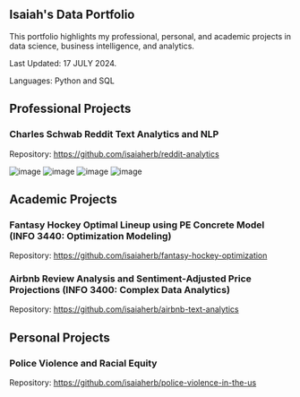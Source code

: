## Isaiah's Data Portfolio
This portfolio highlights my professional, personal, and academic projects in data science, business intelligence, and analytics.

Last Updated: 17 JULY 2024.

Languages: Python and SQL

## Professional Projects
### Charles Schwab Reddit Text Analytics and NLP
Repository: https://github.com/isaiaherb/reddit-analytics

![image](https://github.com/isaiaherb/reddit-analytics/blob/main/images/Screenshot%202024-06-14%20223630.png?raw=true)
![image](https://github.com/isaiaherb/reddit-analytics/blob/main/images/Screenshot%202024-06-05%20170949.png?raw=true)
![image](https://github.com/isaiaherb/reddit-analytics/blob/main/images/Screenshot%202024-06-05%20111833.png?raw=true)
![image](https://github.com/isaiaherb/reddit-analytics/blob/main/images/Screenshot%202024-06-05%20112923.png?raw=true)

## Academic Projects
### Fantasy Hockey Optimal Lineup using PE Concrete Model (INFO 3440: Optimization Modeling)
Repository: https://github.com/isaiaherb/fantasy-hockey-optimization
### Airbnb Review Analysis and Sentiment-Adjusted Price Projections (INFO 3400: Complex Data Analytics)
Repository: https://github.com/isaiaherb/airbnb-text-analytics

## Personal Projects
### Police Violence and Racial Equity 
Repository: https://github.com/isaiaherb/police-violence-in-the-us


